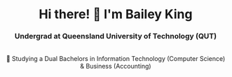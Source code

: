 <h1  align="center">
<!--   <img src="https://readme-typing-svg.demolab.com/?font=Fira+Code&weight=700&size=35&duration=5000&pause=1000&color=90D74F&width=700&height=70&lines=Hi+There!+👋+;I'm+Bailey+King" /> -->
  Hi there! 👋 I'm Bailey King
</h1>

<h3 align="center"> Undergrad at  Queensland University of Technology (QUT)</h3>

<br/>

<div align="center">
   🔬 Studying a Dual Bachelors in Information Technology (Computer Science) & Business (Accounting)
</div>


<!--
**KingKong74/KingKong74** is a ✨ _special_ ✨ repository because its `README.md` (this file) appears on your GitHub profile.

Here are some ideas to get you started:

- 🔭 I’m currently working on ...
- 🌱 I’m currently learning ...
- 👯 I’m looking to collaborate on ...
- 🤔 I’m looking for help with ...
- 💬 Ask me about ...
- 📫 How to reach me: ...
- 😄 Pronouns: ...
- ⚡ Fun fact: ...
-->
